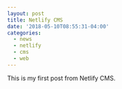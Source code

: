 ```yaml
---
layout: post
title: Netlify CMS
date: '2018-05-10T08:55:31-04:00'
categories:
  - news
  - netlify
  - cms
  - web
---
```

This is my first post from Netlify CMS.

